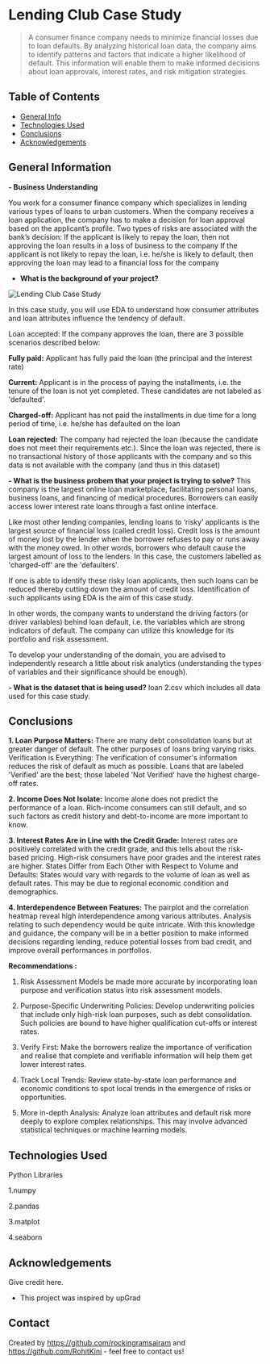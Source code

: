 # Lending Club Case Study
> A consumer finance company needs to minimize financial losses due to loan defaults. By analyzing historical loan data, the company aims to identify patterns and factors that indicate a higher likelihood of default. This information will enable them to make informed decisions about loan approvals, interest rates, and risk mitigation strategies.


## Table of Contents
* [General Info](#general-information)
* [Technologies Used](#technologies-used)
* [Conclusions](#conclusions)
* [Acknowledgements](#acknowledgements)

<!-- You can include any other section that is pertinent to your problem -->

## General Information
**- Business Understanding**

You work for a consumer finance company which specializes in lending various types of loans to urban customers. When the company receives a loan application, the company has to make a decision for loan approval based on the applicant’s profile. Two types of risks are associated with the bank’s decision:
If the applicant is likely to repay the loan, then not approving the loan results in a loss of business to the company
If the applicant is not likely to repay the loan, i.e. he/she is likely to default, then approving the loan may lead to a financial loss for the company

- **What is the background of your project?**

<img src="https://drive.google.com/uc?id=1rJoD5XqK-cBL6dWKEqyjEHKY5PhxTsl2" alt="Lending Club Case Study" />

In this case study, you will use EDA to understand how consumer attributes and loan attributes influence the tendency of default.

Loan accepted: If the company approves the loan, there are 3 possible scenarios described below:

**Fully paid:** Applicant has fully paid the loan (the principal and the interest rate)

**Current:** Applicant is in the process of paying the installments, i.e. the tenure of the loan is not yet completed. These candidates are not labeled as 'defaulted'.

**Charged-off:** Applicant has not paid the installments in due time for a long period of time, i.e. he/she has defaulted on the loan 

**Loan rejected:** The company had rejected the loan (because the candidate does not meet their requirements etc.). Since the loan was rejected, there is no transactional history of those applicants with the company and so this data is not available with the company (and thus in this dataset)


**- What is the business probem that your project is trying to solve?**
This company is the largest online loan marketplace, facilitating personal loans, business loans, and financing of medical procedures. Borrowers can easily access lower interest rate loans through a fast online interface. 
 
Like most other lending companies, lending loans to ‘risky’ applicants is the largest source of financial loss (called credit loss). Credit loss is the amount of money lost by the lender when the borrower refuses to pay or runs away with the money owed. In other words, borrowers who default cause the largest amount of loss to the lenders. In this case, the customers labelled as 'charged-off' are the 'defaulters'. 
 
If one is able to identify these risky loan applicants, then such loans can be reduced thereby cutting down the amount of credit loss. Identification of such applicants using EDA is the aim of this case study.
 
In other words, the company wants to understand the driving factors (or driver variables) behind loan default, i.e. the variables which are strong indicators of default.  The company can utilize this knowledge for its portfolio and risk assessment. 

To develop your understanding of the domain, you are advised to independently research a little about risk analytics (understanding the types of variables and their significance should be enough).

**- What is the dataset that is being used?**
loan 2.csv which includes all data used for this case study.

<!-- You don't have to answer all the questions - just the ones relevant to your project. -->

## Conclusions

**1. Loan Purpose Matters:** There are many debt consolidation loans but at greater danger of default. The other purposes of loans bring varying risks.
Verification is Everything: The verification of consumer's information reduces the risk of default as much as possible. Loans that are labeled 'Verified' are the best; those labeled 'Not Verified' have the highest charge-off rates.

**2. Income Does Not Isolate:** Income alone does not predict the performance of a loan. Rich-income consumers can still default, and so such factors as credit history and debt-to-income are more important to know.

**3. Interest Rates Are in Line with the Credit Grade:** Interest rates are positively correlated with the credit grade, and this tells about the risk-based pricing. High-risk consumers have poor grades and the interest rates are higher.
States Differ from Each Other with Respect to Volume and Defaults: States would vary with regards to the volume of loan as well as default rates. This may be due to regional economic condition and demographics.

**4. Interdependence Between Features:** The pairplot and the correlation heatmap reveal high interdependence among various attributes. Analysis relating to such dependency would be quite intricate.
With this knowledge and guidance, the company will be in a better position to make informed decisions regarding lending, reduce potential losses from bad credit, and improve overall performances in portfolios.


**Recommendations :**
1. Risk Assessment Models be made more accurate by incorporating loan purpose and verification status into risk assessment models.

2. Purpose-Specific Underwriting Policies: Develop underwriting policies that include only high-risk loan purposes, such as debt consolidation. Such policies are bound to have higher qualification cut-offs or interest rates.

3. Verify First: Make the borrowers realize the importance of verification and realise that complete and verifiable information will help them get lower interest rates.

4. Track Local Trends: Review state-by-state loan performance and economic conditions to spot local trends in the emergence of risks or opportunities.

5. More in-depth Analysis: Analyze loan attributes and default risk more deeply to explore complex relationships. This may involve advanced statistical techniques or machine learning models.

<!-- You don't have to answer all the questions - just the ones relevant to your project. -->


## Technologies Used
Python Libraries

1.numpy

2.pandas

3.matplot

4.seaborn

<!-- As the libraries versions keep on changing, it is recommended to mention the version of library used in this project -->

## Acknowledgements
Give credit here.
- This project was inspired by upGrad


## Contact
Created by https://github.com/rockingramsairam and https://github.com/RohitKini - feel free to contact us!


<!-- Optional -->
<!-- ## License -->
<!-- This project is open source and available under the [... License](). -->

<!-- You don't have to include all sections - just the one's relevant to your project -->
